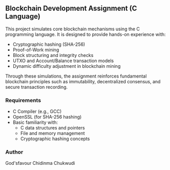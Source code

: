 ## Blockchain Development Assignment (C Language)

This project simulates core blockchain mechanisms using the C programming language. It is designed to provide hands-on experience with:

- Cryptographic hashing (SHA-256)
- Proof-of-Work mining
- Block structuring and integrity checks
- UTXO and Account/Balance transaction models
- Dynamic difficulty adjustment in blockchain mining

Through these simulations, the assignment reinforces fundamental blockchain principles such as immutability, decentralized consensus, and secure transaction recording.

### Requirements
- C Compiler (e.g., GCC)
- OpenSSL (for SHA-256 hashing)
- Basic familiarity with:
    - C data structures and pointers
    - File and memory management
    - Cryptographic hashing concepts

### Author
God'sfavour Chidinma Chukwudi
